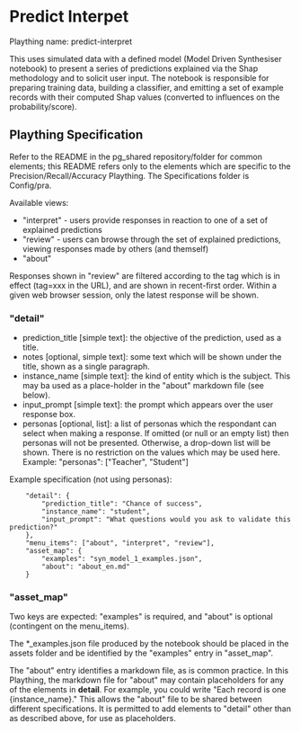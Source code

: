 # Predict Interpet
Plaything name: predict-interpret

This uses simulated data with a defined model (Model Driven Synthesiser notebook) to present a series of predictions explained via the Shap methodology and to solicit user input. The notebook is responsible for preparing training data, building a classifier, and emitting a set of example records with their computed Shap values (converted to influences on the probability/score).

## Plaything Specification
Refer to the README in the pg_shared repository/folder for common elements; this README refers only to the elements which are specific to the Precision/Recall/Accuracy Plaything.
The Specifications folder is Config/pra.

Available views:
- "interpret" - users provide responses in reaction to one of a set of explained predictions
- "review" - users can browse through the set of explained predictions, viewing responses made by others (and themself)
- "about"

Responses shown in "review" are filtered according to the tag which is in effect (tag=xxx in the URL), and are shown in recent-first order. Within a given web browser session, only the latest response will be shown.

### "detail"
- prediction_title [simple text]: the objective of the prediction, used as a title.
- notes [optional, simple text]: some text which will be shown under the title, shown as a single paragraph.
- instance_name [simple text]: the kind of entity which is the subject. This may ba used as a place-holder in the "about" markdown file (see below).
- input_prompt [simple text]: the prompt which appears over the user response box.
- personas [optional, list]: a list of personas which the respondant can select when making a response. If omitted (or null or an empty list) then personas will not be presented. Otherwise, a drop-down list will be shown. There is no restriction on the values which may be used here. Example: "personas": ["Teacher", "Student"]


Example specification (not using personas):
```
    "detail": {
		"prediction_title": "Chance of success",
		"instance_name": "student",
		"input_prompt": "What questions would you ask to validate this prediction?"
    },
    "menu_items": ["about", "interpret", "review"],
    "asset_map": {
        "examples": "syn_model_1_examples.json",
        "about": "about_en.md"
    }
```

### "asset_map"
Two keys are expected: "examples" is required, and "about" is optional (contingent on the menu_items).

The \*\_examples.json file produced by the notebook should be placed in the assets folder and be identified by the "examples" entry in "asset_map".

The "about" entry identifies a markdown file, as is common practice. In this Plaything, the markdown file for "about" may contain placeholders for any of the elements in __detail__. For example, you could write "Each record is one {instance_name}." This allows the "about" file to be shared between different specifications. It is permitted to add elements to "detail" other than as described above, for use as placeholders.

